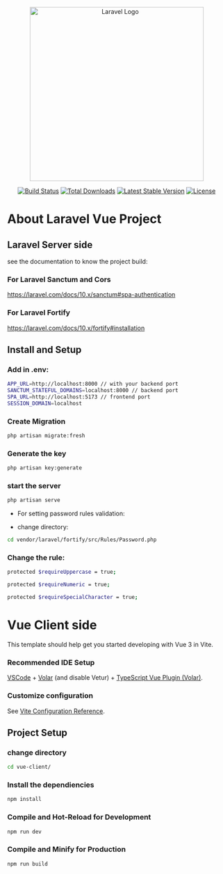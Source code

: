 <p align="center"><a href="https://laravel.com" target="_blank"><img src="https://raw.githubusercontent.com/laravel/art/master/logo-lockup/5%20SVG/2%20CMYK/1%20Full%20Color/laravel-logolockup-cmyk-red.svg" width="400" alt="Laravel Logo"></a></p>

<p align="center">
<a href="https://github.com/laravel/framework/actions"><img src="https://github.com/laravel/framework/workflows/tests/badge.svg" alt="Build Status"></a>
<a href="https://packagist.org/packages/laravel/framework"><img src="https://img.shields.io/packagist/dt/laravel/framework" alt="Total Downloads"></a>
<a href="https://packagist.org/packages/laravel/framework"><img src="https://img.shields.io/packagist/v/laravel/framework" alt="Latest Stable Version"></a>
<a href="https://packagist.org/packages/laravel/framework"><img src="https://img.shields.io/packagist/l/laravel/framework" alt="License"></a>
</p>

# About Laravel Vue Project

## Laravel Server side

see the documentation to know the project build:

### For Laravel Sanctum and Cors

https://laravel.com/docs/10.x/sanctum#spa-authentication

### For Laravel Fortify

https://laravel.com/docs/10.x/fortify#installation

## Install and Setup 

### Add in .env:

```sh
APP_URL=http://localhost:8000 // with your backend port
SANCTUM_STATEFUL_DOMAINS=localhost:8000 // backend port
SPA_URL=http://localhost:5173 // frontend port
SESSION_DOMAIN=localhost
```

### Create Migration

```sh
php artisan migrate:fresh
```

### Generate the key

```sh
php artisan key:generate
```

### start the server

```sh
php artisan serve
```

- For setting password rules validation:

* change directory:
```sh
cd vendor/laravel/fortify/src/Rules/Password.php
```

### Change the rule:
```sh
protected $requireUppercase = true;

protected $requireNumeric = true;

protected $requireSpecialCharacter = true;
```

# Vue Client side


This template should help get you started developing with Vue 3 in Vite.

### Recommended IDE Setup

[VSCode](https://code.visualstudio.com/) + [Volar](https://marketplace.visualstudio.com/items?itemName=Vue.volar) (and disable Vetur) + [TypeScript Vue Plugin (Volar)](https://marketplace.visualstudio.com/items?itemName=Vue.vscode-typescript-vue-plugin).

### Customize configuration

See [Vite Configuration Reference](https://vitejs.dev/config/).

## Project Setup

### change directory

```sh
cd vue-client/
```

### Install the dependiencies

```sh
npm install
```

### Compile and Hot-Reload for Development

```sh
npm run dev
```

### Compile and Minify for Production

```sh
npm run build
```
